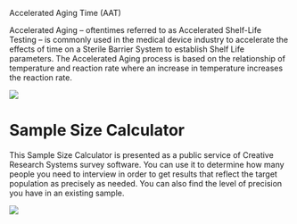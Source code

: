 Accelerated Aging Time (AAT)

Accelerated Aging – oftentimes referred to as Accelerated Shelf-Life Testing – is commonly used in the medical device industry to accelerate the effects of time on a Sterile Barrier System to establish Shelf Life parameters. The Accelerated Aging process is based on the relationship of temperature and reaction rate where an increase in temperature increases the reaction rate.

![](RackMultipart20210227-4-139ppfe_html_fa64d5f0ba3b04a3.png)

# Sample Size Calculator

This Sample Size Calculator is presented as a public service of Creative Research Systems survey software. You can use it to determine how many people you need to interview in order to get results that reflect the target population as precisely as needed. You can also find the level of precision you have in an existing sample.

![](RackMultipart20210227-4-139ppfe_html_87e51f6fc53f3ab5.png)
